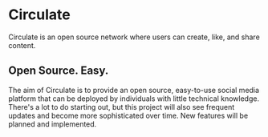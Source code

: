 # Circulate
Circulate is an open source network where users can create, like, and share content.

## Open Source. Easy.
The aim of Circulate is to provide an open source, easy-to-use social media platform that can be deployed by individuals with little technical knowledge. There's a lot to do starting out, but this project will also see frequent updates and become more sophisticated over time. New features will be planned and implemented.